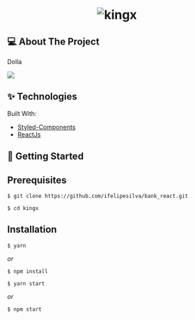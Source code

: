 <h1 align="center">
<img alt="kingx" title="kingx" src="src/images/logo.svg" />
</h1>

## 💻 About The Project

Dolla

<img src="https://lobandev.vercel.app/assets/services/project-3.png" />


## ✨ Technologies

Built With:

- [Styled-Components](https://developer.mozilla.org/docs/Web/CSS)
- [ReactJs](https://reactjs.org)


## 🚀 Getting Started

## Prerequisites

```
$ git clone https://github.com/ifelipesilva/bank_react.git

$ cd kingx
```

## Installation

```
$ yarn
```

_or_

```
$ npm install
```

```
$ yarn start
```

_or_

```
$ npm start
```
